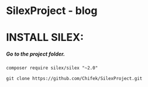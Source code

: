 # SilexProject - blog

 INSTALL SILEX:
=====================

##### Go to the project folder.

```html
composer require silex/silex "~2.0"
```
```html
git clone https://github.com/Chifek/SilexProject.git
```
